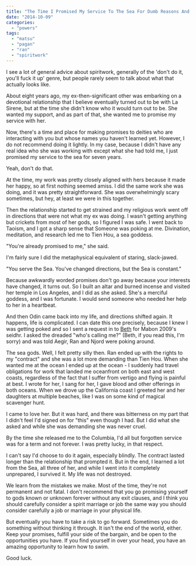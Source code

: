 ```yaml
---
title: "The Time I Promised My Service To The Sea For Dumb Reasons And Lived With The Consequences"
date: "2014-10-09"
categories: 
  - "powers"
tags: 
  - "matsu"
  - "pagan"
  - "ran"
  - "spiritwork"
---
```


I see a lot of general advice about spiritwork, generally of the 'don't do it, you'll fuck it up' genre, but people rarely seem to talk about what that actually looks like.

About eight years ago, my ex-then-significant other was embarking on a devotional relationship that I believe eventually turned out to be with La Sirene, but at the time she didn't know who it would turn out to be. She wanted my support, and as part of that, she wanted me to promise my service with her.

Now, there's a time and place for making promises to deities who are interacting with you but whose names you haven't learned yet. However, I do not recommend doing it lightly. In my case, because I didn't have any real idea who she was working with except what she had told me, I just promised my service to the sea for seven years.

Yeah, don't do that.

At the time, my work was pretty closely aligned with hers because it made her happy, so at first nothing seemed amiss. I did the same work she was doing, and it was pretty straightforward. She was overwhelmingly scary sometimes, but hey, at least we were in this together.

Then the relationship started to get strained and my religious work went off in directions that were not what my ex was doing. I wasn't getting anything but crickets from most of her gods, so I figured I was safe. I went back to Taoism, and I got a sharp sense that Someone was poking at me. Divination, meditation, and research led me to Tien Hou, a sea goddess.

"You're already promised to me," she said.

I'm fairly sure I did the metaphysical equivalent of staring, slack-jawed.

"You serve the Sea. You've changed directions, but the Sea is constant."

Because awkwardly worded promises don't go away because your interests have changed, it turns out. So I built an altar and burned incense and visited her temple in Los Angeles, and I did as she asked. She's a merciful goddess, and I was fortunate. I would send someone who needed her help to her in a heartbeat.

And then Odin came back into my life, and directions shifted again. It happens, life is complicated. I can date this one precisely, because I knew I was getting poked and so I sent a request in to [Beth](http://wytchofthenorth.wordpress.com) for Mabon 2009's seidhr. I asked the dreaded "who's calling me?" (Beth, if you read this, I'm sorry) and was told Aegir, Ran and Njord were poking around.

The sea gods. Well, I felt pretty silly then. Ran ended up with the rights to my "contract" and she was a lot more demanding than Tien Hou. When she wanted me at the ocean I ended up at the ocean - I suddenly had travel obligations for work that landed me oceanfront on both east and west coasts, regardless of the fact that I suffer from vertigo and flying is painful at best. I wrote for her, I sang for her, I gave blood and other offerings in both oceans. When we drove up the California coast I greeted her and her daughters at multiple beaches, like I was on some kind of magical scavenger hunt.

I came to love her. But it was hard, and there was bitterness on my part that I didn't feel I'd signed on for "this" even though I had. But I did what she asked and while she was demanding she was never cruel.

By the time she released me to the Columbia, I'd all but forgotten service was for a term and not forever. I was pretty lucky, in that respect.

I can't say I'd choose to do it again, especially blindly. The contract lasted longer than the relationship that prompted it. But in the end, I learned a lot from the Sea, all three of her, and while I went into it completely unprepared, I survived it. My life was not destroyed.

We learn from the mistakes we make. Most of the time, they're not permanent and not fatal. I don't recommend that you go promising yourself to gods known or unknown forever without any exit clauses, and I think you should carefully consider a spirit marriage or job the same way you should consider carefully a job or marriage in your physical life.

But eventually you have to take a risk to go forward. Sometimes you do something without thinking it through. It isn't the end of the world, either. Keep your promises, fulfill your side of the bargain, and be open to the opportunities you have. If you find yourself in over your head, you have an amazing opportunity to learn how to swim.

Good luck.
